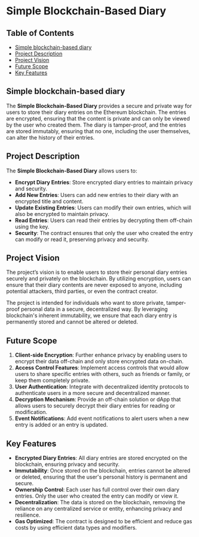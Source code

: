 # Simple Blockchain-Based Diary

## Table of Contents

- [Simple blockchain-based diary](#simple-blockchain-based-diary)
- [Project Description](#project-description)
- [Project Vision](#project-vision)
- [Future Scope](#future-scope)
- [Key Features](#key-features)

## Simple blockchain-based diary

The **Simple Blockchain-Based Diary** provides a secure and private way for users to store their diary entries on the Ethereum blockchain. The entries are encrypted, ensuring that the content is private and can only be viewed by the user who created them. The diary is tamper-proof, and the entries are stored immutably, ensuring that no one, including the user themselves, can alter the history of their entries.

## Project Description

The **Simple Blockchain-Based Diary** allows users to:
- **Encrypt Diary Entries**: Store encrypted diary entries to maintain privacy and security.
- **Add New Entries**: Users can add new entries to their diary with an encrypted title and content.
- **Update Existing Entries**: Users can modify their own entries, which will also be encrypted to maintain privacy.
- **Read Entries**: Users can read their entries by decrypting them off-chain using the key.
- **Security**: The contract ensures that only the user who created the entry can modify or read it, preserving privacy and security.

## Project Vision

The project’s vision is to enable users to store their personal diary entries securely and privately on the blockchain. By utilizing encryption, users can ensure that their diary contents are never exposed to anyone, including potential attackers, third parties, or even the contract creator.

The project is intended for individuals who want to store private, tamper-proof personal data in a secure, decentralized way. By leveraging blockchain's inherent immutability, we ensure that each diary entry is permanently stored and cannot be altered or deleted.

## Future Scope

1. **Client-side Encryption**: Further enhance privacy by enabling users to encrypt their data off-chain and only store encrypted data on-chain.
2. **Access Control Features**: Implement access controls that would allow users to share specific entries with others, such as friends or family, or keep them completely private.
3. **User Authentication**: Integrate with decentralized identity protocols to authenticate users in a more secure and decentralized manner.
4. **Decryption Mechanism**: Provide an off-chain solution or dApp that allows users to securely decrypt their diary entries for reading or modification.
5. **Event Notifications**: Add event notifications to alert users when a new entry is added or an entry is updated.

## Key Features

- **Encrypted Diary Entries**: All diary entries are stored encrypted on the blockchain, ensuring privacy and security.
- **Immutability**: Once stored on the blockchain, entries cannot be altered or deleted, ensuring that the user's personal history is permanent and secure.
- **Ownership Control**: Each user has full control over their own diary entries. Only the user who created the entry can modify or view it.
- **Decentralization**: The data is stored on the blockchain, removing the reliance on any centralized service or entity, enhancing privacy and resilience.
- **Gas Optimized**: The contract is designed to be efficient and reduce gas costs by using efficient data types and modifiers.

